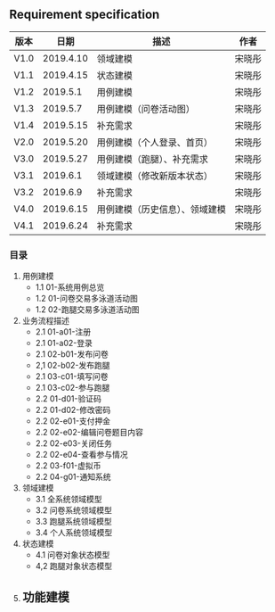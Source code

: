 ## Requirement specification

| 版本 | 日期      | 描述                           | 作者   |
| ---- | --------- | ------------------------------ | ------ |
| V1.0 | 2019.4.10 | 领域建模                       | 宋晓彤 |
| V1.1 | 2019.4.15 | 状态建模                       | 宋晓彤 |
| V1.2 | 2019.5.1  | 用例建模                       | 宋晓彤 |
| V1.3 | 2019.5.7  | 用例建模（问卷活动图）         | 宋晓彤 |
| V1.4 | 2019.5.15 | 补充需求                       | 宋晓彤 |
| V2.0 | 2019.5.20 | 用例建模（个人登录、首页）     | 宋晓彤 |
| V3.0 | 2019.5.27 | 用例建模（跑腿）、补充需求     | 宋晓彤 |
| V3.1 | 2019.6.1  | 领域建模（修改新版本状态）     | 宋晓彤 |
| V3.2 | 2019.6.9  | 补充需求                       | 宋晓彤 |
| V4.0 | 2019.6.15 | 用例建模（历史信息）、领域建模 | 宋晓彤 |
| V4.1 | 2019.6.24 | 补充需求                       | 宋晓彤 |

### 目录

1. 用例建模
   - 1.1 01-系统用例总览
   - 1.2 01-问卷交易多泳道活动图
   - 1.2 02-跑腿交易多泳道活动图
2. 业务流程描述
   - 2.1 01-a01-注册
   - 2.1 01-a02-登录
   - 2.1 02-b01-发布问卷
   - 2,1 02-b02-发布跑腿
   - 2.1 03-c01-填写问卷
   - 2.1 03-c02-参与跑腿
   - 2.2 01-d01-验证码
   - 2.2 01-d02-修改密码
   - 2.2 02-e01-支付押金
   - 2.2 02-e02-编辑问卷题目内容
   - 2.2 02-e03-关闭任务
   - 2.2 02-e04-查看参与情况
   - 2.2 03-f01-虚拟币
   - 2.2 04-g01-通知系统
3. 领域建模
   - 3.1 全系统领域模型
   - 3.2 问卷系统领域模型
   - 3.3 跑腿系统领域模型
   - 3.4 个人系统领域模型
4. 状态建模
   - 4.1 问卷对象状态模型
   - 4,2 跑腿对象状态模型
5. 功能建模
   - 